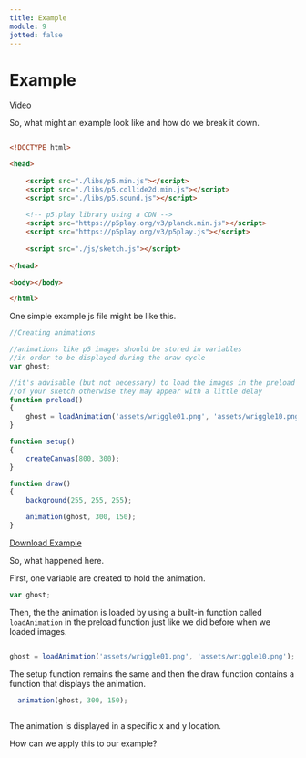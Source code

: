 ```yaml
---
title: Example
module: 9
jotted: false
---
```


# Example

<a href="https://youtu.be/j-2AMwfO6fs" target="_blank">Video</a>

So, what might an example look like and how do we break it down.

```html

<!DOCTYPE html>

<head>
    
    <script src="./libs/p5.min.js"></script>
    <script src="./libs/p5.collide2d.min.js"></script>
    <script src="./libs/p5.sound.js"></script>
    
    <!-- p5.play library using a CDN -->
    <script src="https://p5play.org/v3/planck.min.js"></script>
    <script src="https://p5play.org/v3/p5play.js"></script>
    
    <script src="./js/sketch.js"></script>
    
</head>

<body></body>

</html>

```

One simple example js file might be like this.

```js
//Creating animations

//animations like p5 images should be stored in variables
//in order to be displayed during the draw cycle
var ghost;

//it's advisable (but not necessary) to load the images in the preload function
//of your sketch otherwise they may appear with a little delay
function preload()
{
    ghost = loadAnimation('assets/wriggle01.png', 'assets/wriggle10.png');
}

function setup()
{
    createCanvas(800, 300);
}

function draw()
{
    background(255, 255, 255);

    animation(ghost, 300, 150);
}

```

<a href="https://github.com/Montana-Media-Arts/220_CreativeCoding2-Spring2023-Samples/blob/main/Week%208/Simple%20p5play%20example.zip" target="_blank">Download Example</a>

So, what happened here.

First, one variable are created to hold the animation.

```js
var ghost;
```

Then, the the animation is loaded by using a built-in function called `loadAnimation` in the preload function just like we did before when we loaded images.

```js

ghost = loadAnimation('assets/wriggle01.png', 'assets/wriggle10.png');


```

The setup function remains the same and then the draw function contains a function that displays the animation.

```js
  animation(ghost, 300, 150);
 
```

The animation is displayed in a specific x and y location.

How can we apply this to our example?
